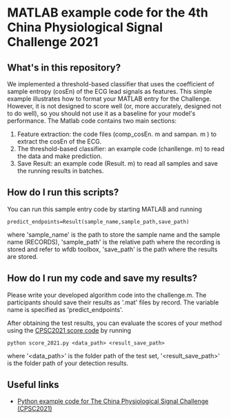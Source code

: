 # MATLAB example code for the 4th China Physiological Signal Challenge 2021

## What's in this repository?
We implemented a threshold-based classifier that uses the coefficient of sample entropy (cosEn) of the ECG lead signals as features. This simple example illustrates how to format your MATLAB entry for the Challenge. However, it is not designed to score well (or, more accurately, designed not to do well), so you should not use it as a baseline for your model's performance.
The Matlab code contains two main sections:
1. Feature extraction: the code files (comp_cosEn. m and sampan. m ) to extract the cosEn of the ECG.
2. The threshold-based classifier: an example code (chanllenge. m) to read the data and make prediction.
3. Save Result: an example code (Result. m) to read all samples and save the running results in batches.

## How do I run this scripts?
You can run this sample entry code by starting MATLAB and running

    predict_endpoints=Result(sample_name,sample_path,save_path)

where 'sample_name' is the path to store the sample name and the sample name (RECORDS), 'sample_path' is the relative path where the recording is stored and refer to wfdb toolbox, 'save_path' is the path where the results are stored.

## How do I run my code and save my results?
Please write your developed algorithm code into the challenge.m. The participants should save their results as '.mat' files by record. The variable name is specified as 'predict_endpoints'.

After obtaining the test results, you can evaluate the scores of your method using the [CPSC2021 score code](https://github.com/CPSC-Committee/cpsc2021-python-entry) by running

    python score_2021.py <data_path> <result_save_path>

where '<data_path>' is the folder path of the test set, '<result_save_path>' is the folder path of your detection results.

## Useful links

- [Python example code for The China Physiological Signal Challenge (CPSC2021)](https://github.com/CPSC-Committee/cpsc2021-python-entry)